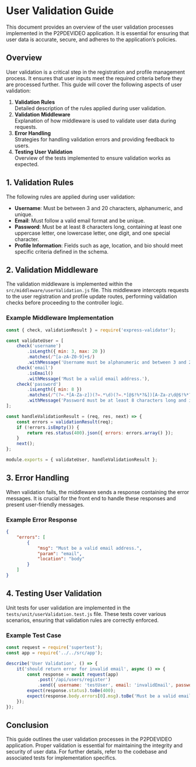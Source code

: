 # User Validation Guide

This document provides an overview of the user validation processes implemented in the P2PDEVIDEO application. It is essential for ensuring that user data is accurate, secure, and adheres to the application’s policies.

## Overview
User validation is a critical step in the registration and profile management process. It ensures that user inputs meet the required criteria before they are processed further. This guide will cover the following aspects of user validation:

1. **Validation Rules**  
   Detailed description of the rules applied during user validation.
2. **Validation Middleware**  
   Explanation of how middleware is used to validate user data during requests.
3. **Error Handling**  
   Strategies for handling validation errors and providing feedback to users.
4. **Testing User Validation**  
   Overview of the tests implemented to ensure validation works as expected.

## 1. Validation Rules
The following rules are applied during user validation:
- **Username**: Must be between 3 and 20 characters, alphanumeric, and unique.
- **Email**: Must follow a valid email format and be unique.
- **Password**: Must be at least 8 characters long, containing at least one uppercase letter, one lowercase letter, one digit, and one special character.
- **Profile Information**: Fields such as age, location, and bio should meet specific criteria defined in the schema.

## 2. Validation Middleware
The validation middleware is implemented within the `src/middleware/userValidation.js` file. This middleware intercepts requests to the user registration and profile update routes, performing validation checks before proceeding to the controller logic.

### Example Middleware Implementation
```javascript
const { check, validationResult } = require('express-validator');

const validateUser = [
    check('username')
        .isLength({ min: 3, max: 20 })
        .matches(/^[a-zA-Z0-9]+$/)
        .withMessage('Username must be alphanumeric and between 3 and 20 characters.'),
    check('email')
        .isEmail()
        .withMessage('Must be a valid email address.'),
    check('password')
        .isLength({ min: 8 })
        .matches(/^(?=.*[A-Za-z])(?=.*\d)(?=.*[@$!%*?&])[A-Za-z\d@$!%*?&]{8,}$/)
        .withMessage('Password must be at least 8 characters long and include uppercase, lowercase, number, and special character.'),
];

const handleValidationResult = (req, res, next) => {
    const errors = validationResult(req);
    if (!errors.isEmpty()) {
        return res.status(400).json({ errors: errors.array() });
    }
    next();
};

module.exports = { validateUser, handleValidationResult };
```

## 3. Error Handling
When validation fails, the middleware sends a response containing the error messages. It is crucial for the front end to handle these responses and present user-friendly messages. 

### Example Error Response
```json
{
    "errors": [
        {
            "msg": "Must be a valid email address.",
            "param": "email",
            "location": "body"
        }
    ]
}
```

## 4. Testing User Validation
Unit tests for user validation are implemented in the `tests/unit/userValidation.test.js` file. These tests cover various scenarios, ensuring that validation rules are correctly enforced.

### Example Test Case
```javascript
const request = require('supertest');
const app = require('../../src/app');

describe('User Validation', () => {
    it('should return error for invalid email', async () => {
        const response = await request(app)
            .post('/api/users/register')
            .send({ username: 'testUser', email: 'invalidEmail', password: 'Test@123' });
        expect(response.status).toBe(400);
        expect(response.body.errors[0].msg).toBe('Must be a valid email address.');
    });
});
```

## Conclusion
This guide outlines the user validation processes in the P2PDEVIDEO application. Proper validation is essential for maintaining the integrity and security of user data. For further details, refer to the codebase and associated tests for implementation specifics.
